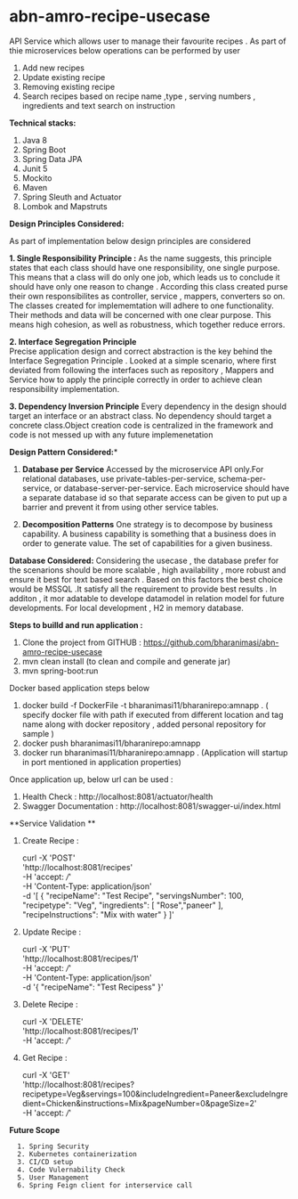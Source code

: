 # abn-amro-recipe-usecase
API Service which allows user to manage their favourite recipes . As part of thie microservices below operations can be performed by user
1. Add new recipes
2. Update existing recipe
3. Removing existing recipe
4. Search recipes based on recipe name ,type , serving numbers , ingredients and text search on instruction

**Technical stacks:**
1. Java 8
2. Spring Boot
3. Spring Data JPA
4. Junit 5
5. Mockito
6. Maven
7. Spring Sleuth and Actuator
8. Lombok and Mapstruts

**Design Principles Considered:**

As part of implementation below design principles are considered

**1. Single Responsibility Principle :**
      As the name suggests, this principle states that each class should have one responsibility, one single purpose. This means that a class will do only one job, which leads us to conclude it should have only one reason to change . According this class created purse their own responsibilites as controller, service , mappers, converters so on. The classes created for implememtation will adhere to one functionality. Their methods and data will be concerned with one clear purpose. This means high cohesion, as well as robustness, which together reduce errors.
      
**2. Interface Segregation Principle**  
      Precise application design and correct abstraction is the key behind the Interface Segregation Principle . Looked at a simple scenario, where  first deviated from following the interfaces such as repository , Mappers and Service   how to apply the principle correctly in order to achieve clean responsibility implementation.

**3. Dependency Inversion Principle**
            Every dependency in the design should target an interface or an abstract class. No dependency should target a concrete class.Object creation code is centralized in the framework and  code is not messed up with any future implemenetation

**Design Pattern Considered:***

1. **Database per Service**
      Accessed by the microservice API only.For relational databases, use private-tables-per-service, schema-per-service, or database-server-per-service. Each microservice should have a separate database id so that separate access can be given to put up a barrier and prevent it from using other service tables.
 
2. **Decomposition Patterns**
      One strategy is to decompose by business capability. A business capability is something that a business does in order to generate value. The set of capabilities for a given business.

**Database Considered:**
      Considering the usecase , the database prefer for the scenarions should be more scalable , high availability , more robust and ensure it best for text based search . Based on this factors the best choice would be MSSQL .It satisfy all the requirement to provide best results . In additon , it mor adatable to develope datamodel in relation model for future developments. For local development , H2 in memory database.
  

**Steps to builld and run application :**

1. Clone the project from GITHUB : https://github.com/bharanimasi/abn-amro-recipe-usecase
2. mvn clean install (to clean and compile and generate jar)
3. mvn spring-boot:run

Docker based application steps below

1. docker build -f DockerFile -t bharanimasi11/bharanirepo:amnapp . ( specify docker file with path if executed from different location and tag name along with docker repository , added personal repository for sample )
2. docker push bharanimasi11/bharanirepo:amnapp
3. docker run bharanimasi11/bharanirepo:amnapp . (Application will startup in port mentioned in application properties)

Once application up, below url can be used :

1. Health Check : http://localhost:8081/actuator/health
2. Swagger Documentation : http://localhost:8081/swagger-ui/index.html


**Service Validation **

1. Create Recipe :

      curl -X 'POST' \
        'http://localhost:8081/recipes' \
        -H 'accept: */*' \
        -H 'Content-Type: application/json' \
        -d '[
        {
          "recipeName": "Test Recipe",
          "servingsNumber": 100,
          "recipetype": "Veg",
          "ingredients": [
            "Rose","paneer"
          ],
          "recipeInstructions": "Mix with water"
        }
      ]'

2. Update Recipe :

      curl -X 'PUT' \
        'http://localhost:8081/recipes/1' \
        -H 'accept: */*' \
        -H 'Content-Type: application/json' \
        -d '{
          "recipeName": "Test Recipess"
        }'

3. Delete Recipe :

      curl -X 'DELETE' \
        'http://localhost:8081/recipes/1' \
        -H 'accept: */*'
        
4. Get Recipe :

      curl -X 'GET' \
        'http://localhost:8081/recipes?recipetype=Veg&servings=100&includeIngredient=Paneer&excludeIngredient=Chicken&instructions=Mix&pageNumber=0&pageSize=2' \
        -H 'accept: */*'

**Future Scope**

      1. Spring Security
      2. Kubernetes containerization
      3. CI/CD setup
      4. Code Vulernability Check
      5. User Management
      6. Spring Feign client for interservice call
    
      
   




